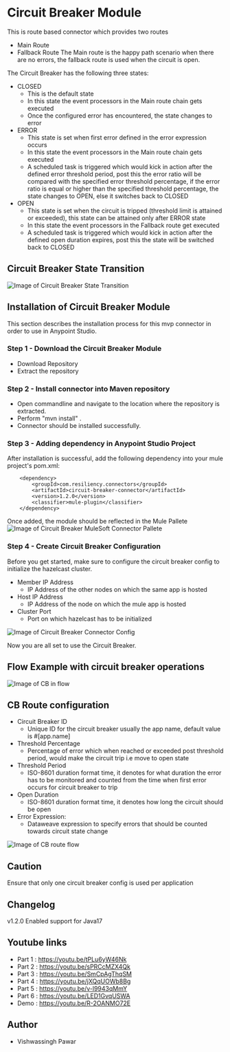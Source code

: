 # Circuit Breaker Module
This is route based connector which provides two routes
- Main Route
- Fallback Route
The Main route is the happy path scenario when there are no errors, the fallback route is used when the circuit is open.

The Circuit Breaker has the following three states:
- CLOSED
	- This is the default state
	- In this state the event processors in the Main route chain gets executed
	- Once the configured error has encountered, the state changes to error
- ERROR
	- This state is set when first error defined in the error expression occurs
	- In this state the event processors in the Main route chain gets executed
	- A scheduled task is triggered which would kick in action after the defined error threshold period, post this the error ratio will be compared with the specified error threshold percentage, if the error ratio is equal or higher than the specified threshold percentage, the state changes to OPEN, else it switches back to CLOSED
- OPEN
	- This state is set when the circuit is tripped (threshold limit is attained or exceeded), this state can be attained only after ERROR state
	- In this state the event processors in the Fallback route get executed
	- A scheduled task is triggered which would kick in action after the defined open duration expires, post this the state will be switched back to CLOSED
	
## Circuit Breaker State Transition
![Image of Circuit Breaker State Transition](https://github.com/Vishwasp13/circuit-breaker-module/blob/main/images/cb-state-transition.png)


## Installation of Circuit Breaker Module
This section describes the installation process for this mvp connector in order to use in Anypoint Studio. 

### Step 1 - Download the Circuit Breaker Module
- Download Repository
- Extract the repository

### Step 2 - Install connector into Maven repository
- Open commandline and navigate to the location where the repository is extracted.
- Perform "mvn install" .
- Connector should be installed successfully.

### Step 3 - Adding dependency in Anypoint Studio Project
After installation is successful, add the following dependency into your mule project's pom.xml:

		<dependency>
			<groupId>com.resiliency.connectors</groupId>
			<artifactId>circuit-breaker-connector</artifactId>
			<version>1.2.0</version>
			<classifier>mule-plugin</classifier>			
		</dependency>

Once added, the module should be reflected in the Mule Pallete
![Image of Circuit Breaker MuleSoft Connector Pallete](https://github.com/Vishwasp13/circuit-breaker-module/blob/main/images/mule-pallete.png)

### Step 4 - Create Circuit Breaker Configuration
Before you get started, make sure to configure the circuit breaker config to initialize the hazelcast cluster. 
- Member IP Address
	- IP Address of the other nodes on which the same app is hosted
- Host IP Address
	- IP Address of the node on which the mule app is hosted
- Cluster Port
	- Port on which hazelcast has to be initialized

![Image of Circuit Breaker Connector Config](https://github.com/Vishwasp13/circuit-breaker-module/blob/main/images/cb-config.png)

Now you are all set to use the Circuit Breaker.


## Flow Example with circuit breaker operations
![Image of CB in flow](https://github.com/Vishwasp13/circuit-breaker-module/blob/main/images/cb-in-flow.png)

## CB Route configuration
- Circuit Breaker ID
	- Unique ID for the circuit breaker usually the app name, default value is #[app.name]
- Threshold Percentage
	- Percentage of error which when reached or exceeded post threshold period, would make the circuit trip i.e move to open state
- Threshold Period
	- ISO-8601 duration format time, it denotes for what duration the error has to be monitored and counted from the time when first error occurs for circuit breaker to trip
- Open Duration
	- ISO-8601 duration format time, it denotes how long the circuit should be open
- Error Expression:
	- Dataweave expression to specify errors that should be counted towards circuit state change
		
![Image of CB route flow](https://github.com/Vishwasp13/circuit-breaker-module/blob/main/images/cb-route-config.png)

## Caution
Ensure that only one circuit breaker config is used per application

## Changelog
v1.2.0 Enabled support for Java17

## Youtube links
- Part 1 : https://youtu.be/tPLu6yW46Nk  
- Part 2 : https://youtu.be/sPRCcMZX4Qk
- Part 3 : https://youtu.be/SmCpAgThqSM
- Part 4 : https://youtu.be/jXQqUOWb8Bg
- Part 5 : https://youtu.be/v-l9943qMmY
- Part 6 : https://youtu.be/LED1GvqUSWA
- Demo   : https://youtu.be/R-2OANMO72E
	
## Author
- Vishwassingh Pawar